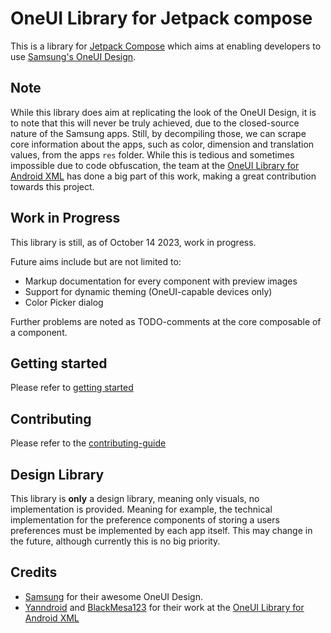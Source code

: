 # OneUI Library for Jetpack compose 
This is a library for [Jetpack Compose](https://developer.android.com/jetpack/compose) which aims at enabling developers to use [Samsung's OneUI Design](https://developer.android.com/jetpack/compose).

## Note
While this library does aim at replicating the look of the OneUI Design, it is to note that this will never be truly achieved, due to the closed-source nature 
of the Samsung apps. Still, by decompiling those, we can scrape core information about the apps, such as color, dimension and translation values, from the apps
`res` folder. While this is tedious and sometimes impossible due to code obfuscation, the team at the [OneUI Library for Android XML](https://github.com/OneUIProject)
has done a big part of this work, making a great contribution towards this project.

## Work in Progress
This library is still, as of October 14 2023, work in progress.

Future aims include but are not limited to:

- Markup documentation for every component with preview images
- Support for dynamic theming (OneUI-capable devices only)
- Color Picker dialog

Further problems are noted as TODO-comments at the core composable of a component.

## Getting started
Please refer to [getting started](GETTING_STARTED.md)

## Contributing
Please refer to the [contributing-guide](CONTRIBUTING.md)

## Design Library

This library is **only** a design library, meaning only visuals, no implementation is provided. Meaning for example, the technical implementation for the preference 
components of storing a users preferences must be implemented by each app itself. This may change in the future, although currently this is no big priority.

## Credits
- [Samsung](https://www.samsung.com/) for their awesome OneUI Design.
- [Yanndroid](https://github.com/Yanndroid) and [BlackMesa123](https://github.com/BlackMesa123) for their work at the [OneUI Library for Android XML](https://github.com/OneUIProject)




















